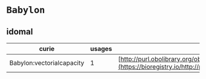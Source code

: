 # `Babylon`

## idomal

| curie                     |   usages | nodes                                                                                                                 |
|---------------------------|----------|-----------------------------------------------------------------------------------------------------------------------|
| Babylon:vectorialcapacity |        1 | [http://purl.obolibrary.org/obo/IDOMAL:0001294](https://bioregistry.io/http://purl.obolibrary.org/obo/IDOMAL:0001294) |
